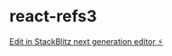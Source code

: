 # react-refs3

[Edit in StackBlitz next generation editor ⚡️](https://stackblitz.com/~/github.com/mluighy/react-refs3)